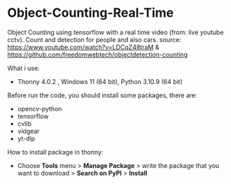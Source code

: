 # Object-Counting-Real-Time
Object Counting using tensorflow with a real time video (from: live youtube cctv). Count and detection for people and also cars.
source: https://www.youtube.com/watch?v=LDCqZ48traM & https://github.com/freedomwebtech/objectdetection-counting

What i use:
- Thonny 4.0.2 , Windows 11 (64 bit), Python 3.10.9 (64 bit)

Before run the code, you should install some packages, there are:
- opencv-python
- tensorflow
- cvlib
- vidgear
- yt-dlp

How to install package in thonny:
- Choose **Tools** menu > **Manage Package** > write the package that you want to download > **Search on PyPl** > **Install**
